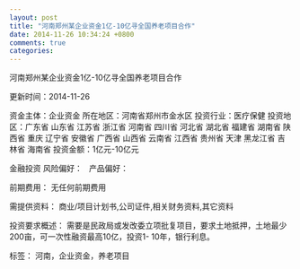 ```yaml
---
layout: post
title: "河南郑州某企业资金1亿-10亿寻全国养老项目合作"
date: 2014-11-26 10:34:24 +0800
comments: true
categories: 
---
```

河南郑州某企业资金1亿-10亿寻全国养老项目合作



更新时间：2014-11-26

资金主体：企业资金
所在地区：河南省郑州市金水区
投资行业：医疗保健
投资地区：广东省 山东省 江苏省 浙江省 河南省 四川省 河北省 湖北省 福建省 湖南省 陕西省 重庆 辽宁省 安徽省 广西省 山西省 云南省 江西省 贵州省 天津 黑龙江省 吉林省 海南省
投资金额：1亿元-10亿元

金融投资
风险偏好：
                             
                                                                                产品偏好：

前期费用：
无任何前期费用

需提供资料：
商业/项目计划书,公司证件,相关财务资料,其它资料

投资要求概述：
需要是民政局或发改委立项批复项目，要求土地抵押，土地最少200亩，可一次性融资最高10亿，投资1- 10年，银行利息。

标签：
河南，企业资金，养老项目

